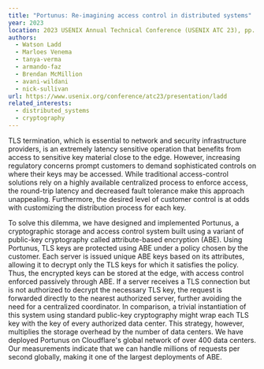 ```yaml
---
title: "Portunus: Re-imagining access control in distributed systems"
year: 2023
location: 2023 USENIX Annual Technical Conference (USENIX ATC 23), pp. 35-52, Boston, MA, 2023.
authors:
  - Watson Ladd
  - Marloes Venema
  - tanya-verma
  - armando-faz
  - Brendan McMillion
  - avani-wildani
  - nick-sullivan
url: https://www.usenix.org/conference/atc23/presentation/ladd
related_interests:
  - distributed_systems
  - cryptography
---
```


TLS termination, which is essential to network and security infrastructure providers, is an extremely latency sensitive operation that benefits from access to sensitive key material close to the edge. However, increasing regulatory concerns prompt customers to demand sophisticated controls on where their keys may be accessed. While traditional access-control solutions rely on a highly available centralized process to enforce access, the round-trip latency and
decreased fault tolerance make this approach unappealing. Furthermore, the desired level of customer control is at odds with customizing the distribution process for each key.

To solve this dilemma, we have designed and implemented Portunus, a cryptographic storage and access control system built using a variant of public-key cryptography called attribute-based encryption (ABE). Using Portunus, TLS keys are protected using ABE under a policy chosen by the customer. Each server is issued unique ABE keys based on its attributes, allowing it to decrypt only the TLS keys for which it satisfies the policy. Thus, the encrypted keys can be stored at the edge, with access control enforced passively through ABE. If a server receives a TLS connection but is not authorized to decrypt the necessary TLS key, the request is forwarded directly to the nearest authorized server, further avoiding the need for a centralized coordinator. In comparison, a trivial instantiation of this system using standard public-key cryptography might wrap each TLS key with the key of every authorized data center. This strategy, however, multiplies the storage overhead by the number of data centers. We have deployed Portunus on Cloudflare's global network of over 400 data centers. Our measurements indicate that we can handle millions of requests per second globally, making it one of the largest deployments of ABE.
